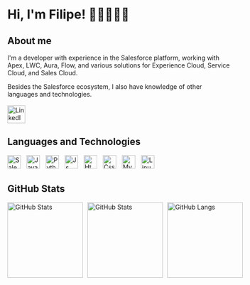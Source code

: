 # Hi, I'm Filipe! 🧑🏻‍💻👋🏻
## About me

I'm a developer with experience in the Salesforce platform, working with Apex, LWC, Aura, Flow, and various solutions for Experience Cloud, Service Cloud, and Sales Cloud.

Besides the Salesforce ecosystem, I also have knowledge of other languages and technologies.
<br/>
<br/>
<a href="https://www.linkedin.com/in/filipezanin" target="_blank">
    <img 
        alt="LinkedIn" 
        width="40px" 
        src="https://cdn.jsdelivr.net/gh/devicons/devicon@latest/icons/linkedin/linkedin-original.svg"
    />
</a>          

## Languages ​​and Technologies
<img
    align="left"
    alt="Salesforce"
    title="Salesforce"
    width="30px"
    style="padding-right: 10px;" 
    src="https://cdn.jsdelivr.net/gh/devicons/devicon@latest/icons/salesforce/salesforce-original.svg" 
/>

<img 
    align="left" 
    alt="Java"
    title="Java" 
    width="30px" 
    style="padding-right: 10px;" 
    src="https://cdn.jsdelivr.net/gh/devicons/devicon@latest/icons/java/java-original.svg" 
/>

<img 
    align="left" 
    alt="Python"
    title="Python" 
    width="30px" 
    style="padding-right: 10px;" 
    src="https://cdn.jsdelivr.net/gh/devicons/devicon@latest/icons/python/python-original.svg" 
/>

<img 
    align="left" 
    alt="Js"
    title="Js" 
    width="30px" 
    style="padding-right: 10px;" 
    src="https://cdn.jsdelivr.net/gh/devicons/devicon@latest/icons/javascript/javascript-plain.svg" 
/>

<img 
    align="left" 
    alt="Html"
    title="Html" 
    width="30px" 
    style="padding-right: 10px;"
    src="https://cdn.jsdelivr.net/gh/devicons/devicon@latest/icons/html5/html5-original.svg" 
/>

<img 
    align="left" 
    alt="Css"
    title="Css" 
    width="30px" 
    style="padding-right: 10px;"
    src="https://cdn.jsdelivr.net/gh/devicons/devicon@latest/icons/css3/css3-original.svg" 
/>

<img
    align="left" 
    alt="MySql"
    title="MySql" 
    width="30px" 
    style="padding-right: 10px;"
    src="https://cdn.jsdelivr.net/gh/devicons/devicon@latest/icons/mysql/mysql-original.svg" 
/>  

<img 
    align="left" 
    alt="Linux"
    title="Linux" 
    width="30px" 
    style="padding-right: 10px;"
    src="https://cdn.jsdelivr.net/gh/devicons/devicon@latest/icons/linux/linux-original.svg" 
/>
      
<br/>
<br/>

## GitHub Stats
<div style="display: flex; gap: 10px;">
    <img 
        alt="GitHub Stats" 
        height="170" 
        src="https://github-readme-stats.vercel.app/api?username=filipeds&theme=algolia&show_icons=true&hide_border=true&count_private=true&include_all_commits=true&hide_rank=true" 
    />
    <img
        alt="GitHub Stats" 
        height="170" 
        src="https://github-readme-streak-stats-ten-gilt.vercel.app?user=filipeds&theme=algolia&hide_border=true&date_format=M%20j%5B%2C%20Y%5D&mode=weekly&card_width=300&hide_longest_streak=true"
    />
    <img
        alt="GitHub Langs"
        height="170"
        src="https://github-readme-stats.vercel.app/api/top-langs/?username=filipeds&hide_progress=true&theme=algolia&hide_border=true&layout=normal&hide_progress=true&langs_count=8&card_width=400">
</div>

